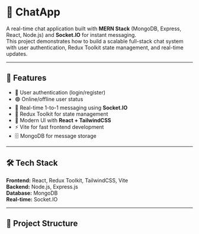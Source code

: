 # 💬 ChatApp

A real-time chat application built with **MERN Stack** (MongoDB, Express, React, Node.js) and **Socket.IO** for instant messaging.  
This project demonstrates how to build a scalable full-stack chat system with user authentication, Redux Toolkit state management, and real-time updates.

---

## 🚀 Features
- 🔐 User authentication (login/register)
- 🟢 Online/offline user status
- 💬 Real-time 1-to-1 messaging using **Socket.IO**
- 📡 Redux Toolkit for state management
- 🎨 Modern UI with **React + TailwindCSS**
- ⚡ Vite for fast frontend development
- 🗄️ MongoDB for message storage

---

## 🛠️ Tech Stack
**Frontend:** React, Redux Toolkit, TailwindCSS, Vite  
**Backend:** Node.js, Express.js  
**Database:** MongoDB  
**Real-time:** Socket.IO  

---

## 📂 Project Structure
